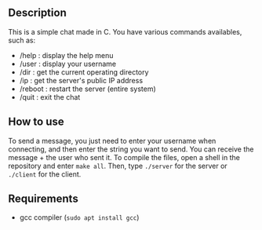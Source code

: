 ## Description

This is a simple chat made in C. You have various commands availables,
such as:

- /help : display the help menu
- /user : display your username
- /dir : get the current operating directory
- /ip : get the server's public IP address
- /reboot : restart the server (entire system)
- /quit : exit the chat

## How to use

To send a message, you just need to enter your username when connecting, and then enter the string you want to send.
You can receive the message + the user who sent it.
To compile the files, open a shell in the repository and enter `make all`.
Then, type `./server` for the server or `./client` for the client.

## Requirements

- gcc compiler (`sudo apt install gcc`)
